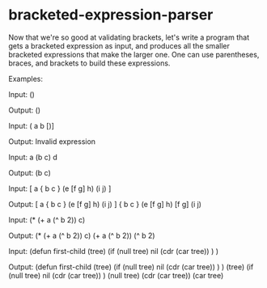 # bracketed-expression-parser

Now that we're so good at validating brackets, let's write a program that gets a bracketed expression as input, and produces all the smaller bracketed expressions that make the larger one. One can use parentheses, braces, and brackets to build these expressions. 
 
Examples:
 
Input:
()

Output:
()

 
Input:
( a b [)]

Output:
Invalid expression

 
Input:
a (b c) d

Output:
(b c)

 
Input: 
[ a { b c } (e [f g] h) (i j) ]

Output:
[ a { b c } (e [f g] h) (i j) ]
{ b c }
(e [f g] h)
[f g]
(i j)

 
Input:
(* (+ a (^ b 2)) c)

Output:
(* (+ a (^ b 2)) c)
(+ a (^ b 2))
(^ b 2)
 
Input:
(defun first-child (tree) (if (null tree) nil (cdr (car tree)) ) )

Output:
(defun first-child (tree) (if (null tree) nil (cdr (car tree)) ) )
(tree)
(if (null tree) nil (cdr (car tree)) )
(null tree)
(cdr (car tree))
(car tree)

 